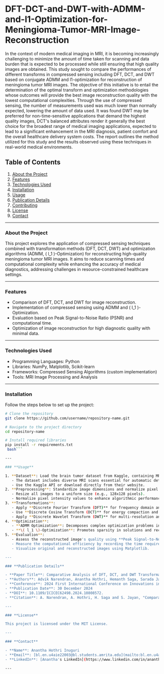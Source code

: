 # DFT-DCT-and-DWT-with-ADMM-and-l1-Optimization-for-Meningioma-Tumor-MRI-Image-Reconstruction
In the context of modern medical imaging in MRI, it is becoming increasingly challenging to minimize the amount of time taken for scanning and data burden that is expected to be processed while still ensuring that high quality images are obtained. This study sought to compare the performances of different transforms in compressed sensing including DFT, DCT, and DWT based on conjugate ADMM and l1-optimization for reconstruction of meningioma tumor MRI images. The objective of this initiative is to entail the determination of the optimal transform and optimization methodologies whose outcomes will provide the best image reconstruction quality with the lowest computational complexities. Through the use of compressed sensing, the number of measurements used was much lower than normally expected, lowering the amount of data used. It was found  DWT may be preferred for non-time-sensitive applications that demand the highest quality images, DCT's balanced attributes render it generally the best choice for the broadest range of medical imaging applications, expected to lead to a significant enhancement in the MRI diagnosis, patient comfort and the overall healthcare delivery system costs. The report outlines the method utilized for this study and the results observed using these techniques in real-world medical environments.

## **Table of Contents**

1. [About the Project](#about-the-project)
2. [Features](#features)
3. [Technologies Used](#technologies-used)
4. [Installation](#installation)
5. [Usage](#usage)
6. [Publication Details](#publication-details)
7. [Contributing](#contributing)
8. [License](#license)
9. [Contact](#contact)

---

### **About the Project**

This project explores the application of compressed sensing techniques combined with transformation methods (DFT, DCT, DWT) and optimization algorithms (ADMM, \( l_1 \)-Optimization) for reconstructing high-quality meningioma tumor MRI images. It aims to reduce scanning times and computational complexity while enhancing the accuracy of medical diagnostics, addressing challenges in resource-constrained healthcare settings.

---

### **Features**

- Comparison of DFT, DCT, and DWT for image reconstruction.
- Implementation of compressed sensing using ADMM and \( l_1 \)-Optimization.
- Evaluation based on Peak Signal-to-Noise Ratio (PSNR) and computational time.
- Optimization of image reconstruction for high diagnostic quality with minimal data.

---

### **Technologies Used**

- Programming Languages: Python
- Libraries: NumPy, Matplotlib, Scikit-learn
- Frameworks: Compressed Sensing Algorithms (custom implementation)
- Tools: MRI Image Processing and Analysis

---

### **Installation**

Follow the steps below to set up the project:

```bash
# Clone the repository
git clone https://github.com/username/repository-name.git

# Navigate to the project directory
cd repository-name

# Install required libraries
pip install -r requirements.txt
 bash```

---

### **Usage**

1. **Dataset**: Load the brain tumor dataset from Kaggle, containing MRI images of meningiomas.
   - The dataset includes diverse MRI scans essential for automatic detection and classification of meningioma tumors.
   - Use the Kaggle API or download directly from their website.
2. **Preprocessing**: Standardize image dimensions and normalize pixel values.
   - Resize all images to a uniform size (e.g., 128x128 pixels).
   - Normalize pixel intensity values to enhance algorithmic performance.
3. **Transformations**:
   - Apply **Discrete Fourier Transform (DFT)** for frequency domain analysis.
   - Use **Discrete Cosine Transform (DCT)** for energy compaction and contrast enhancement.
   - Apply **Discrete Wavelet Transform (DWT)** for multi-resolution analysis and edge detection.
4. **Optimization**:
   - **ADMM Optimization**: Decomposes complex optimization problems into smaller, manageable subproblems.
   - **\( l_1 \)-Optimization**: Promotes sparsity in solutions and reconstructs images from minimal samples.
5. **Evaluation**:
   - Assess the reconstructed image's quality using **Peak Signal-to-Noise Ratio (PSNR)**.
   - Measure the computational efficiency by recording the time required for reconstruction.
   - Visualize original and reconstructed images using Matplotlib.

---

### **Publication Details**

- **Paper Title**: Comparative Analysis of DFT, DCT, and DWT Transformations with ADMM and \( l_1 \)-Optimization for Compressed Sensing in Meningioma Tumor MRI Image Reconstruction.
- **Authors**: Advik Narendran, Anantha Hothri, Hemanth Saga, Sarada Jayan.
- **Conference**: 2024 First International Conference on Innovations in Communications, Electrical and Computer Engineering (ICICEC)
- **Publication Date**: 30 December 2024
- **DOI**: 10.1109/ICICEC62498.2024.10808572.
- **Citation**: A. Narendran, A. Hothri, H. Saga and S. Jayan, "Comparative Analysis of DFT, DCT, and DWT Transformations with ADMM and l1-Optimization for Compressed Sensing in Meningioma Tumor MRI Image Reconstruction," 2024 First International Conference on Innovations in Communications, Electrical and Computer Engineering (ICICEC), Davangere, India, 2024, pp. 1-7, doi: 10.1109/ICICEC62498.2024.10808572.

---

### **License**

This project is licensed under the MIT License.

---

### **Contact**

- **Name**: Anantha Hothri Inuguri
- **Email**: [bl.en.u4aie22003@bl.students.amrita.edu](mailto:bl.en.u4aie22003@bl.students.amrita.edu)
- **LinkedIn**: [Anantha's LinkedIn](https://www.linkedin.com/in/anantha-hothri)

---
